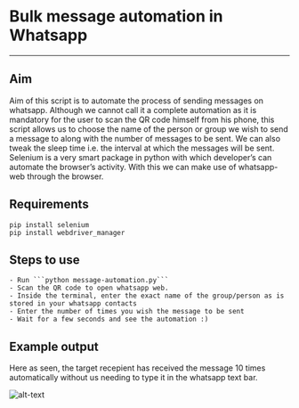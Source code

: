 # Bulk message automation in Whatsapp
- - - - - 
## Aim
Aim of this script is to automate the process of sending messages on whatsapp. Although we cannot call it a complete automation as it is mandatory for the user to scan the QR code
himself from his phone, this script allows us to choose the name of the person or group we wish to send a message to along with the number of messages to be sent. We can also tweak the sleep time i.e. the interval at which the messages will be sent.
Selenium is a very smart package in python with which developer’s can automate the browser’s activity. With this we can make use of whatsapp-web through the browser.

## Requirements

```pip install selenium```</br>
```pip install webdriver_manager```

## Steps to use
```
- Run ```python message-automation.py```
- Scan the QR code to open whatsapp web.
- Inside the terminal, enter the exact name of the group/person as is stored in your whatsapp contacts
- Enter the number of times you wish the message to be sent
- Wait for a few seconds and see the automation :)
```
## Example output
Here as seen, the target recepient has received the message 10 times automatically without us needing to type it in the whatsapp text bar.

![alt-text](https://github.com/TaniaMalhotra/hacking-tools-scripts/blob/whatsapp-automation/Python/whatsapp-automation/ezgif.gif)
